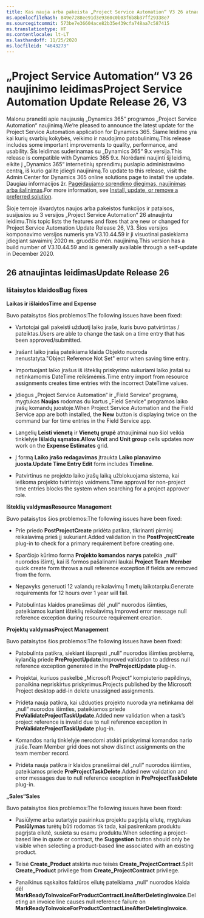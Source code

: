 ```yaml
---
title: Kas nauja arba pakeista „Project Service Automation“ V3 26 atnaujintame leidime
ms.openlocfilehash: 849e7288ee91d3e9360c0b03f6b8b37ff29338e7
ms.sourcegitcommit: 573be7e36604ace82b35e439cfa748aa7c587415
ms.translationtype: HT
ms.contentlocale: lt-LT
ms.lasthandoff: 11/25/2020
ms.locfileid: "4643273"
---
```

<a name="project-service-automation-update-release-26-v3"></a><span data-ttu-id="1cb3f-102">„Project Service Automation“ V3 26 naujinimo leidimas</span><span class="sxs-lookup"><span data-stu-id="1cb3f-102">Project Service Automation Update Release 26, V3</span></span>
================================================

<span data-ttu-id="1cb3f-103">Malonu pranešti apie naujausią „Dynamics 365“ programos „Project Service Automation“ naujinimą.</span><span class="sxs-lookup"><span data-stu-id="1cb3f-103">We’re pleased to announce the latest update for the Project Service Automation application for Dynamics 365.</span></span> <span data-ttu-id="1cb3f-104">Šiame leidime yra kai kurių svarbių kokybės, veikimo ir naudojimo patobulinimų.</span><span class="sxs-lookup"><span data-stu-id="1cb3f-104">This release includes some important improvements to quality, performance, and usability.</span></span> <span data-ttu-id="1cb3f-105">Šis leidimas suderinamas su „Dynamics 365“ 9.x versija.</span><span class="sxs-lookup"><span data-stu-id="1cb3f-105">This release is compatible with Dynamics 365 9.x.</span></span> <span data-ttu-id="1cb3f-106">Norėdami naujinti šį leidimą, eikite į „Dynamics 365“ internetinių sprendimų puslapio administravimo centrą, iš kurio galite įdiegti naujinimą.</span><span class="sxs-lookup"><span data-stu-id="1cb3f-106">To update to this release, visit the Admin Center for Dynamics 365 online solutions page to install the update.</span></span> <span data-ttu-id="1cb3f-107">Daugiau informacijos žr. [Pageidaujamo sprendimo diegimas, naujinimas arba šalinimas](https://docs.microsoft.com/power-platform/admin/install-remove-preferred-solution).</span><span class="sxs-lookup"><span data-stu-id="1cb3f-107">For more information, see [Install, update, or remove a preferred solution](https://docs.microsoft.com/power-platform/admin/install-remove-preferred-solution).</span></span>

<span data-ttu-id="1cb3f-108">Šioje temoje išvardytos naujos arba pakeistos funkcijos ir pataisos, susijusios su 3 versijos „Project Service Automation“ 26 atnaujintu leidimu.</span><span class="sxs-lookup"><span data-stu-id="1cb3f-108">This topic lists the features and fixes that are new or changed for Project Service Automation Update Release 26, V3.</span></span> <span data-ttu-id="1cb3f-109">Šios versijos komponavimo versijos numeris yra V3.10.44.59 ir ji visuotinai pasiekiama įdiegiant savaiminį 2020 m. gruodžio mėn. naujinimą.</span><span class="sxs-lookup"><span data-stu-id="1cb3f-109">This version has a build number of V3.10.44.59 and is generally available through a self-update in December 2020.</span></span>

<a name="update-release-26"></a><span data-ttu-id="1cb3f-110">26 atnaujintas leidimas</span><span class="sxs-lookup"><span data-stu-id="1cb3f-110">Update Release 26</span></span>
-----------------

### <a name="bug-fixes"></a><span data-ttu-id="1cb3f-111">Ištaisytos klaidos</span><span class="sxs-lookup"><span data-stu-id="1cb3f-111">Bug fixes</span></span>

<span data-ttu-id="1cb3f-112">**Laikas ir išlaidos**</span><span class="sxs-lookup"><span data-stu-id="1cb3f-112">**Time and Expense**</span></span>

<span data-ttu-id="1cb3f-113">Buvo pataisytos šios problemos:</span><span class="sxs-lookup"><span data-stu-id="1cb3f-113">The following issues have been fixed:</span></span>

-   <span data-ttu-id="1cb3f-114">Vartotojai gali pakeisti užduotį laiko įraše, kuris buvo patvirtintas / pateiktas.</span><span class="sxs-lookup"><span data-stu-id="1cb3f-114">Users are able to change the task on a time entry that has been approved/submitted.</span></span>

-   <span data-ttu-id="1cb3f-115">Įrašant laiko įrašą pateikiama klaida Objekto nuoroda nenustatyta.</span><span class="sxs-lookup"><span data-stu-id="1cb3f-115">"Object Reference Not Set" error when saving time entry.</span></span>

-   <span data-ttu-id="1cb3f-116">Importuojant laiko įrašus iš išteklių priskyrimo sukuriami laiko įrašai su netinkamomis DateTime reikšmėmis.</span><span class="sxs-lookup"><span data-stu-id="1cb3f-116">Time entry import from resource assignments creates time entries with the incorrect DateTime values.</span></span>

-   <span data-ttu-id="1cb3f-117">Įdiegus „Project Service Automation“ ir „Field Service“ programą, mygtukas **Naujas** rodomas du kartus „Field Service“ programos laiko įrašų komandų juostoje.</span><span class="sxs-lookup"><span data-stu-id="1cb3f-117">When Project Service Automation and the Field Service app are both installed, the **New** button is displaying twice on the command bar for time entries in the Field Service app.</span></span>

-   <span data-ttu-id="1cb3f-118">Langelių **Leisti vienetą** ir **Vienetų grupė** atnaujinimai nuo šiol veikia tinklelyje **Išlaidų sąmatos**.</span><span class="sxs-lookup"><span data-stu-id="1cb3f-118">**Allow Unit** and **Unit group** cells updates now work on the **Expense Estimates** grid.</span></span>

-   <span data-ttu-id="1cb3f-119">Į formą **Laiko įrašo redagavimas** įtraukta **Laiko planavimo juosta**.</span><span class="sxs-lookup"><span data-stu-id="1cb3f-119">**Update Time Entry Edit** form includes **Timeline**.</span></span>

-   <span data-ttu-id="1cb3f-120">Patvirtinus ne projekto laiko įrašų laiką užblokuojama sistema, kai ieškoma projekto tvirtintojo vaidmens.</span><span class="sxs-lookup"><span data-stu-id="1cb3f-120">Time approval for non-project time entries blocks the system when searching for a project approver role.</span></span>

<span data-ttu-id="1cb3f-121">**Išteklių valdymas**</span><span class="sxs-lookup"><span data-stu-id="1cb3f-121">**Resource Management**</span></span>

<span data-ttu-id="1cb3f-122">Buvo pataisytos šios problemos:</span><span class="sxs-lookup"><span data-stu-id="1cb3f-122">The following issues have been fixed:</span></span>

-   <span data-ttu-id="1cb3f-123">Prie priedo **PostProjectCreate** pridėta patikra, tikrinanti pirminį reikalavimą prieš jį sukuriant.</span><span class="sxs-lookup"><span data-stu-id="1cb3f-123">Added validation in the **PostProjectCreate** plug-in to check for a primary requirement before creating one.</span></span>

-   <span data-ttu-id="1cb3f-124">Sparčiojo kūrimo forma **Projekto komandos narys** pateikia „null“ nuorodos išimtį, kai iš formos pašalinami laukai.</span><span class="sxs-lookup"><span data-stu-id="1cb3f-124">**Project Team Member** quick create form throws a null reference exception if fields are removed from the form.</span></span>

-   <span data-ttu-id="1cb3f-125">Nepavyks generuoti 12 valandų reikalavimų 1 metų laikotarpiu.</span><span class="sxs-lookup"><span data-stu-id="1cb3f-125">Generate requirements for 12 hours over 1 year will fail.</span></span>

-   <span data-ttu-id="1cb3f-126">Patobulintas klaidos pranešimas dėl „null“ nuorodos išimties, pateikiamos kuriant išteklių reikalavimą.</span><span class="sxs-lookup"><span data-stu-id="1cb3f-126">Improved error message null reference exception during resource requirement creation.</span></span>

<span data-ttu-id="1cb3f-127">**Projektų valdymas**</span><span class="sxs-lookup"><span data-stu-id="1cb3f-127">**Project Management**</span></span>

<span data-ttu-id="1cb3f-128">Buvo pataisytos šios problemos:</span><span class="sxs-lookup"><span data-stu-id="1cb3f-128">The following issues have been fixed:</span></span>

-   <span data-ttu-id="1cb3f-129">Patobulinta patikra, siekiant išspręsti „null“ nuorodos išimties problemą, kylančią priede **PreProjectUpdate**.</span><span class="sxs-lookup"><span data-stu-id="1cb3f-129">Improved validation to address null reference exception generated in the **PreProjectUpdate** plug-in.</span></span>

-   <span data-ttu-id="1cb3f-130">Projektai, kuriuos paskelbė „Microsoft Project“ kompiuterio papildinys, panaikina nepriskirtus priskyrimus.</span><span class="sxs-lookup"><span data-stu-id="1cb3f-130">Projects published by the Microsoft Project desktop add-in delete unassigned assignments.</span></span>

-   <span data-ttu-id="1cb3f-131">Pridėta nauja patikra, kai užduoties projekto nuoroda yra netinkama dėl „null“ nuorodos išimties, pateikiamos priede **PreValidateProjectTaskUpdate**.</span><span class="sxs-lookup"><span data-stu-id="1cb3f-131">Added new validation when a task’s project reference is invalid due to null reference exception in **PreValidateProjectTaskUpdate** plug-in.</span></span>

-   <span data-ttu-id="1cb3f-132">Komandos narių tinklelyje nerodomi atskiri priskyrimai komandos nario įraše.</span><span class="sxs-lookup"><span data-stu-id="1cb3f-132">Team Member grid does not show distinct assignments on the team member record.</span></span>

-   <span data-ttu-id="1cb3f-133">Pridėta nauja patikra ir klaidos pranešimai dėl „null“ nuorodos išimties, pateikiamos priede **PreProjectTaskDelete**.</span><span class="sxs-lookup"><span data-stu-id="1cb3f-133">Added new validation and error messages due to null reference exception in **PreProjectTaskDelete** plug-in.</span></span>

<span data-ttu-id="1cb3f-134">**„Sales“**</span><span class="sxs-lookup"><span data-stu-id="1cb3f-134">**Sales**</span></span>

<span data-ttu-id="1cb3f-135">Buvo pataisytos šios problemos:</span><span class="sxs-lookup"><span data-stu-id="1cb3f-135">The following issues have been fixed:</span></span>

-   <span data-ttu-id="1cb3f-136">Pasiūlyme arba sutartyje pasirinkus projektu pagrįstą eilutę, mygtukas **Pasiūlymas** turėtų būti rodomas tik tada, kai pasirenkam produktu pagrįsta eilutė, susieta su esamu produktu.</span><span class="sxs-lookup"><span data-stu-id="1cb3f-136">When selecting a project-based line in quote or contract, the **Suggestion** button should only be visible when selecting a product-based line associated with an existing product.</span></span>

-   <span data-ttu-id="1cb3f-137">Teisė **Create_Product** atskirta nuo teisės **Create_ProjectContract**.</span><span class="sxs-lookup"><span data-stu-id="1cb3f-137">Split **Create_Product** privilege from **Create_ProjectContract** privilege.</span></span>

-   <span data-ttu-id="1cb3f-138">Panaikinus sąskaitos faktūros eilutę pateikiama „null“ nuorodos klaida dėl **MarkReadyToInvoiceForProductContractLineAfterDeletingInvoice**.</span><span class="sxs-lookup"><span data-stu-id="1cb3f-138">Deleting an invoice line causes null reference failure on **MarkReadyToInvoiceForProductContractLineAfterDeletingInvoice**.</span></span>

